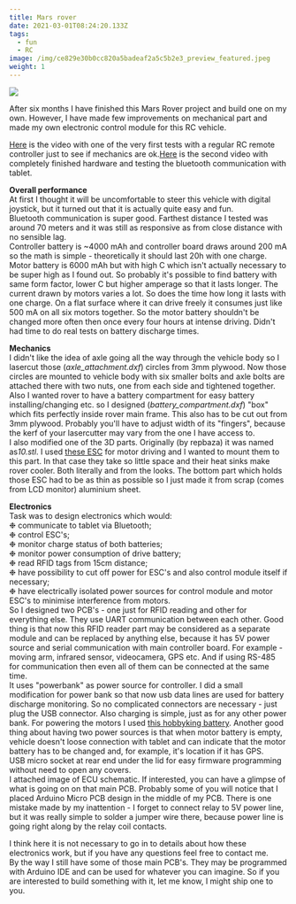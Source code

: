 ```yaml
---
title: Mars rover
date: 2021-03-01T08:24:20.133Z
tags:
  - fun
  - RC
image: /img/ce829e30b0cc820a5badeaf2a5c5b2e3_preview_featured.jpeg
weight: 1
---
```

![](/img/24f88a68abac601f1ceaf09142dac5be_preview_featured.jpeg)

After six months I have finished this Mars Rover project and build one on my own. However, I have made few improvements on mechanical part and made my own electronic control module for this RC vehicle.

[Here](https://youtu.be/51CqOedAtc8) is the video with one of the very first tests with a regular RC remote controller just to see if mechanics are ok.[Here](https://youtu.be/aSYueZYvTGg) is the second video with completely finished hardware and testing the bluetooth communication with tablet.

**Overall performance**\
At first I thought it will be uncomfortable to steer this vehicle with digital joystick, but it turned out that it is actually quite easy and fun.\
Bluetooth communication is super good. Farthest distance I tested was around 70 meters and it was still as responsive as from close distance with no sensible lag.\
Controller battery is ~4000 mAh and controller board draws around 200 mA so the math is simple - theoretically it should last 20h with one charge. Motor battery is 6000 mAh but with high C which isn't actually necessary to be super high as I found out. So probably it's possible to find battery with same form factor, lower C but higher amperage so that it lasts longer. The current drawn by motors varies a lot. So does the time how long it lasts with one charge. On a flat surface where it can drive freely it consumes just like 500 mA on all six motors together. So the motor battery shouldn't be changed more often then once every four hours at intense driving. Didn't had time to do real tests on battery discharge times.

**Mechanics**\
I didn't like the idea of axle going all the way through the vehicle body so I lasercut those (*axle_attachment.dxf*) circles from 3mm plywood. Now those circles are mounted to vehicle body with six smaller bolts and axle bolts are attached there with two nuts, one from each side and tightened together.\
Also I wanted rover to have a battery compartment for easy battery installing/changing etc. so I designed (*battery_compartment.dxf*) "box" which fits perfectly inside rover main frame. This also has to be cut out from 3mm plywood. Probably you'll have to adjust width of its "fingers", because the kerf of your lasercutter may vary from the one I have access to.\
I also modified one of the 3D parts. Originally (by repbaza) it was named as*10.stl*. I used [these ESC](http://www.ebay.com/itm/192008888983) for motor driving and I wanted to mount them to this part. In that case they take so little space and their heat sinks make rover cooler. Both literally and from the looks. The bottom part which holds those ESC had to be as thin as possible so I just made it from scrap (comes from LCD monitor) aluminium sheet.

**Electronics**\
Task was to design electronics which would:\
❉ communicate to tablet via Bluetooth;\
❉ control ESC's;\
❉ monitor charge status of both batteries;\
❉ monitor power consumption of drive battery;\
❉ read RFID tags from 15cm distance;\
❉ have possibility to cut off power for ESC's and also control module itself if necessary;\
❉ have electrically isolated power sources for control module and motor ESC's to minimise interference from motors.\
So I designed two PCB's - one just for RFID reading and other for everything else. They use UART communication between each other. Good thing is that now this RFID reader part may be considered as a separate module and can be replaced by anything else, because it has 5V power source and serial communication with main controller board. For example - moving arm, infrared sensor, videocamera, GPS etc. And if using RS-485 for communication then even all of them can be connected at the same time.\
It uses "powerbank" as power source for controller. I did a small modification for power bank so that now usb data lines are used for battery discharge monitoring. So no complicated connectors are necessary - just plug the USB connector. Also charging is simple, just as for any other power bank. For powering the motors I used [this hobbyking battery](https://hobbyking.com/en_us/turnigy-nano-tech-ultimate-6000mah-2s2p-90c-hardcase-lipo-pack-roar-brca-approved.html?___store=en_us). Another good thing about having two power sources is that when motor battery is empty, vehicle doesn't loose connection with tablet and can indicate that the motor battery has to be changed and, for example, it's location if it has GPS.\
USB micro socket at rear end under the lid for easy firmware programming without need to open any covers.\
I attached image of ECU schematic. If interested, you can have a glimpse of what is going on on that main PCB. Probably some of you will notice that I placed Arduino Micro PCB design in the middle of my PCB. There is one mistake made by my inattention - I forget to connect relay to 5V power line, but it was really simple to solder a jumper wire there, because power line is going right along by the relay coil contacts.

I think here it is not necessary to go in to details about how these electronics work, but if you have any questions feel free to contact me.\
By the way I still have some of those main PCB's. They may be programmed with Arduino IDE and can be used for whatever you can imagine. So if you are interested to build something with it, let me know, I might ship one to you.